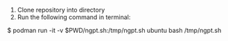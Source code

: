 1. Clone repository into directory
2. Run the following command in terminal:

$ podman run -it -v $PWD/ngpt.sh:/tmp/ngpt.sh ubuntu bash /tmp/ngpt.sh
